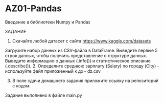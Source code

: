 # AZ01-Pandas
 Введение в библиотеки Numpy и Pandas

ЗАДАНИЕ
1. Скачайте любой датасет с сайта https://www.kaggle.com/datasets

 Загрузите набор данных из CSV-файла в DataFrame.
Выведите первые 5 строк данных, чтобы получить представление о структуре данных.
Выведите информацию о данных (.info()) и статистическое описание (.describe()).
2. Определите среднюю зарплату (Salary) по городу (City) - используйте файл приложенный к дз - dz.csv​

3. В поле сдачи домашнего задания приложите ссылку на репозиторий с кодом.

Задание выполнено в файле main.py